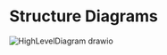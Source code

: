 # Structure Diagrams

![HighLevelDiagram drawio](https://user-images.githubusercontent.com/49854369/132506335-ed73a73c-1402-42f3-ad7a-1734bda81077.png)
